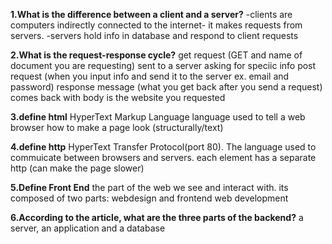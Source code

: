 **1.What is the difference between a client and a server?**
    -clients are computers indirectly connected to the internet- it makes requests from servers.
    -servers hold info in database and respond to client requests

**2.What is the request-response cycle?**
    get request (GET and name of document you are requesting) sent to a server asking for speciic info
    post request (when you input info and send it to the server ex. email and password)
    response message (what you get back after you send a request) comes back with body is the website you requested

**3.define html**
HyperText Markup Language language used to tell a web browser how to make a page look (structurally/text)

**4.define http**
    HyperText Transfer Protocol(port 80). The language used to commuicate between browsers and servers. each element has a separate http (can make the page slower)

**5.Define Front End**
    the part of the web we see and interact with. its composed of two parts: webdesign and frontend web development

**6.According to the article, what are the three parts of the backend?**
    a server, an application and a database